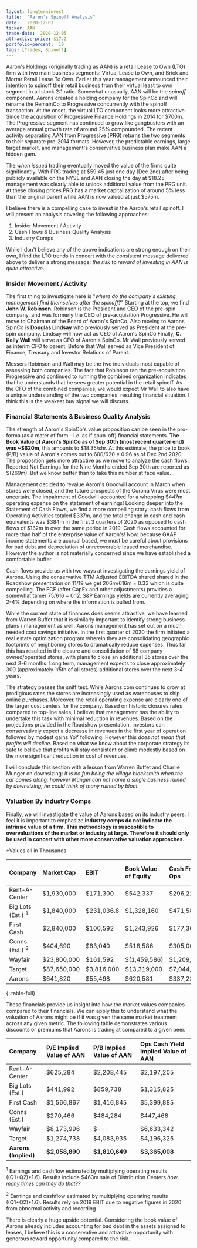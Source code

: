 ```yaml
---
layout: longterminvest
title:  "Aaron's Spinoff Analysis"
date:   2020-12-03
ticker: AAN
trade-date:  2020-12-05
attractive-price: $17.2
portfolio-percent:  10
tags: [Trades, Spinoff]
---
```


Aaron's Holdings (originally trading as AAN) is a retail Lease to Own (LTO) firm with two main business segments: Virtual Lease to Own, and Brick and Mortar Retail Lease To Own.  Earlier this year management announced their intention to spinoff their retail business from their virtual least to own segment in all stock 2:1 ratio.  Somewhat unusually, AAN will be the _spinoff_ component.  Aarons created a holding company for the SpinCo and will rename the RemainCo to Progressive concurrently with the spinoff transaction.  At the onset, the virtual LTO component looks more attractive.  Since the acquisition of Progressive Finance Holdings in 2014 for $700m.  The Progressive segment has continued to grow like gangbusters with an average annual growth rate of around 25% compounded.  The recent activity separating AAN from Progressive (PRG) returns the two segments to their separate pre-2014 formats.  However, the predictable earnings, large target market, and management's conservative business plan make AAN a hidden gem.

The _when issued_ trading eventually moved the value of the firms quite significantly.  With PRG trading at $59.45 just one day (Dec 2nd) after being publicly available on the NYSE and AAN closing the day at $18.25 management was clearly able to unlock additional value from the PRG unit.  At these closing prices PRG has a market capitalization of around 5% less than the original parent while AAN is now valued at just $575m.

I believe there is a compelling case to invest in the Aaron's retail spinoff.  I will present an analysis covering the following approaches:
1. Insider Movement / Activity
2. Cash Flows & Business Quality Analysis
3. Industry Comps

While I don't believe any of the above indications are strong enough on their own, I find the LTO trends in concert with the consistent message delivered above to deliver a strong message: _the risk to reward of investing in AAN is quite attractive_.

### Insider Movement / Activity
The first thing to investigate here is "_where do the company's existing management find themselves after the spinoff?"_ Starting at the top, we find **John W. Robinson**. Robinson is the President and CEO of the pre-spin company, and was formerly the CEO of pre-acquisition Progressive.  He will move to Chairman of the Board of Aaron's SpinCo.  Also moving to Aarons SpinCo is **Douglas Lindsay** who previously served as President at the pre-spin company.  Lindsay will now act as CEO of Aaron's SpinCo  Finally, **C. Kelly Wall** will serve as CFO of Aaron's SpinCo.  Mr Wall previously served as interim CFO to parent.  Before that Wall served as Vice President of Finance, Treasury and Investor Relations of Parent.

Messers Robinson and Wall may be the two individuals most capable of assessing both companies.  The fact that Robinson ran the pre-acquisition Progressive and continued to running the combined organization indicates that he understands that he sees greater potential in the retail spinoff.  As the CFO of the combined companies, we would expect Mr Wall to also have a unique understanding of the two companies' resulting financial situation.  I think this is the weakest buy signal we will discuss.

### Financial Statements & Business Quality Analysis
The strength of Aaron's SpinCo's value proposition can be seen in the pro-forma (as a mater of form - i.e. as if spun-off) financial statements.  **The Book Value of Aaron's SpinCo as of Sep 30th (most recent quarter end) was ~$620m**, this amounts to $18.35/shr.  At this estimate, the price to book (P/B) value of Aaron's comes out to 600/620 = 0.96 as of Dec 2nd 2020.  The proposition gets more attractive as we move to analyze the cash flows.  Reported Net Earnings for the Nine Months ended Sep 30th are reported as $(269m).  But we know better than to take this number at face value.

Management decided to revalue Aaron's Goodwill account in March when stores were closed, and the future prospects of the Corona Virus were most uncertain.  The impairment of Goodwill accounted for a whopping $447m operating expense on the statement of earnings! Looking deeper into the Statement of Cash Flows, we find a more compelling story: cash flows from Operating Activities totaled $337m, and the total change in cash and cash equivalents was $384m in the first 3 quarters of 2020 as opposed to cash flows of $132m in over the same period in 2019.
Cash flows accounted for more than half of the enterprise value of Aaron's!  Now, because GAAP income statements are accrual based, we must be careful about provisions for bad debt and depreciation of unrecoverable leased merchandise.  However the author is not materially concerned since we have established a comfortable buffer.

Cash flows provide us with two ways at investigating the earnings yield of Aarons.  Using the conservative TTM Adjusted EBITDA shared shared in the Roadshow presentation on 11/19 we get $206m/$616m = 0.33 which is quite compelling.  The FCF (after CapEx and other adjustments) provides a somewhat tamer $75/$616 = 0.12.  S&P Earnings yields are currently averaging 2-4% depending on where the information is pulled from.

While the current state of finances does seems attractive, we have learned from Warren Buffet that it is similarly important to identify strong business plans / management as well.  Aarons management has set out on a much needed cost savings initiative.  In the first quarter of 2020 the firm initiated a real estate optimization program wherein they are consolidating geographic footprints of neighboring stores to dramatically reduce expenses.  Thus far this has resulted in the closure and consolidation of 88 company owned/operated stores, with plans to close an additional 35 stores over the next 3-6 months.  Long term, management expects to close approximately 300 (approximately 1/5th of all stores) additional stores over the next 3-4 years.

The strategy passes the sniff test.  While Aarons.com continues to grow at prodigious rates the stores are increasingly used as warehouses to ship online purchases.  Moreover, the retail operating expense are clearly one of the larger cost centers for the company.  Based on historic closures rates compared to top-line sales, I believe that management has the ability to undertake this task with minimal reduction in revenues.  Based on the projections provided in the Roadshow presentation, investors can conservatively expect a decrease in revenues in the first year of operation followed by modest gains YoY following.  However this _does not mean that profits will decline_.  Based on what we know about the corporate strategy its safe to believe that profits will stay consistent or climb modestly based on the more significant reduction in cost of revenues.

I will conclude this section with a lesson from Warren Buffet and Charlie Munger on downsizing:  _It is no fun being the village blacksmith when the car comes along, however Munger can not name a single business ruined by downsizing; he could think of many ruined by bloat._

### Valuation By Industry Comps
Finally, we will investigate the value of Aarons based on its industry peers.  I feel it is important to emphasize **industry comps do not indicate the intrinsic value of a firm.  This methodology is susceptible to overvaluations of the market or industry at large.  Therefore it should only be used in concert with other more conservative valuation approaches.**

*Values all in Thousands


| Company               | Market Cap    | EBIT          | Book Value of Equity | Cash From Ops | P/E Ratio     | P/B Ratio   | Ops Cash Yield   |
| :---                  |:----          | :---          | :----                | :----         |:----          | :---        | :----            |
| Rent-A-Center	        | $1,930,000	| $171,300	    | $542,337	           | $296,226      | 11.27	       | 3.56        | 0.15             |
| Big Lots (Est.) <sup>1</sup> | $1,840,000	| $231,036.8| $1,328,160	       | $471,581      | 7.96          | 1.39        | 0.256            |
| First Cash	        | $2,840,000	| $100,592	    | $1,243,926	       | $177,366      | 28.23	       | 2.28        | 0.06             |
| Conns (Est.) <sup>2</sup> | $404,690	| $83,040	    | $518,586	           | $305,000      | 4.87          | 0.78        | 0.75             |
| Wayfair	            | $23,800,000	| $161,592	    | $(1,459,586)         | $1,209,988    | 147.28        | -16.31      | 0.05             |
| Target	            | $87,650,000	| $3,816,000	| $13,319,000	       | $7,044,000    | 22.97	       | 6.58        | 0.08             |
| Aarons	            | $641,820	    | $55,498	    | $620,581	           | $337,238      | 11.56	       | 1.03        | 0.53       |
{:.table-full}

These financials provide us insight into how the market values companies compared to their financials.  We can apply this to understand what the valuation of Aarons might be if it was given the same market treatment across any given metric.  The following table demonstrates various discounts or premiums that Aarons is trading at compared to a given peer.

| Company               | P/E Implied Value of AAN     | P/B Implied Value of AAN | Ops Cash Yield Implied Value of AAN  |
| :---                  |:----                         | :---                     | :----                                |
| Rent-A-Center	        | $625,284	                   | $2,208,445               | $2,197,205                           |
| Big Lots (Est.)	    | $441,992                     | $859,738                 | $1,315,825                           |
| First Cash	        | $1,566,867	               | $1,416,845               | $5,399,885                           |
| Conns (Est.)	        | $270,466                     | $484,284                 | $447,468                             |
| Wayfair	            | $8,173,996                   | $---                     | $6,633,342                           |
| Target	            | $1,274,738	               | $4,083,935               | $4,196,325                           |
| **Aarons (Implied)**  | **$2,058,890**               | **$1,810,649**           | **$3,365,008**                       |


<sup>1</sup> Earnings and cashflow estimated by multiplying operating results ((Q1+Q2)*1.6).  Results include $463m sale of Distribution Centers _how many times can they do that??_

<sup>2</sup> Earnings and cashflow estimated by multiplying operating results ((Q1+Q2)*1.6).  Results rely on 2019 EBIT due to negative figures in 2020 from abnormal activity and recording

There is clearly a huge upside potential. Considering the book value of Aarons already includes accounting for bad debt in the assets assigned to leases, I believe this is a conservative and attractive opportunity with generous reward opportunity compared to the risk.
